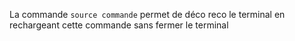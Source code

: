 La commande `source commande` permet de déco reco le terminal en rechargeant cette commande sans fermer le terminal